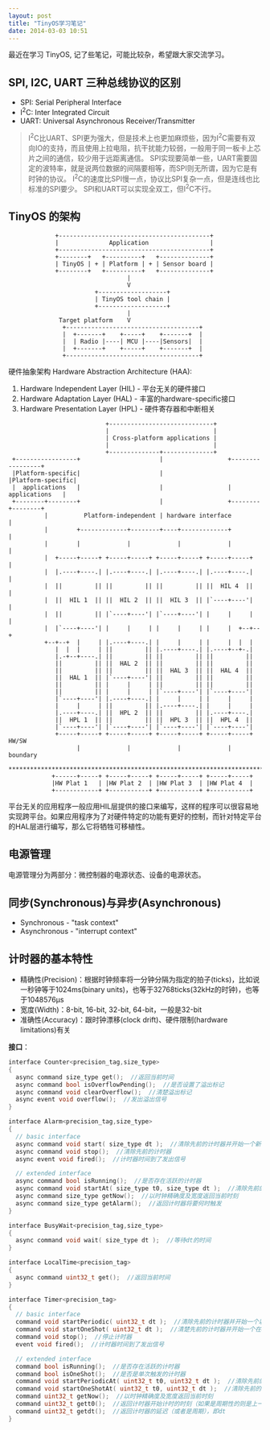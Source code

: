 ```yaml
---
layout: post
title: "TinyOS学习笔记"
date: 2014-03-03 10:51
---
```

最近在学习 TinyOS, 记了些笔记，可能比较杂，希望跟大家交流学习。

## SPI, I2C, UART 三种总线协议的区别

* SPI: Serial Peripheral Interface
* I<sup>2</sup>C: Inter Integrated Circuit
* UART: Universal Asynchronous Receiver/Transmitter

> I<sup>2</sup>C比UART、SPI更为强大，但是技术上也更加麻烦些，因为I<sup>2</sup>C需要有双向IO的支持，而且使用上拉电阻，抗干扰能力较弱，一般用于同一板卡上芯片之间的通信，较少用于远距离通信。
> SPI实现要简单一些，UART需要固定的波特率，就是说两位数据的间隔要相等，而SPI则无所谓，因为它是有时钟的协议。
> I<sup>2</sup>C的速度比SPI慢一点，协议比SPI复杂一点，但是连线也比标准的SPI要少。
> SPI和UART可以实现全双工，但I<sup>2</sup>C不行。

## TinyOS 的架构
```
             +------------------------------------------+
             |              Application                 |
             +------------------------------------------+
             +--------+   +----------+   +--------------+
             | TinyOS | + | Platform | + | Sensor board |
             +--------+   +----------+   +--------------+
                                 |
                                 V
                        +-------------------+
                        | TinyOS tool chain |
                        +-------------------+
                                 |
              Target platform    V
               +-------------------------------------+
               |  +-------+    +-----+    +-------+  |
               |  | Radio |----| MCU |----|Sensors|  |
               |  +-------+    +-----+    +-------+  |
               +-------------------------------------+
```

硬件抽象架构 Hardware Abstraction Architecture (HAA):

1. Hardware Independent Layer (HIL) - 平台无关的硬件接口
2. Hardware Adaptation Layer (HAL) - 丰富的hardware-specific接口
3. Hardware Presentation Layer (HPL) - 硬件寄存器和中断相关

```
                           +-----------------------------+
                           |                             |
                           | Cross-platform applications |
                           |                             |
                           +--------------+--------------+
 +-----------------+                      |                  +-----------------+
 |Platform-specific|                      |                  |Platform-specific|
 |  applications   |                      |                  |  applications   |
 +--------+--------+                      |                  +--------+--------+
          |          Platform-independent | hardware interface        |      
          |        +-------------+--------+----+-------------+        |
          |        |             |             |             |        |
          |  +-----+-----+ +-----+-----+ +-----+-----+ +-----+-----+  |
          |  |.----+----.| |.----+----.| |.----+----.| |.----+----.|  |
          |  ||         || ||         || ||         || ||  HIL 4  ||  |
          |  ||  HIL 1  || ||  HIL 2  || ||  HIL 3  || |`----+----'|  |
          |  ||         || |`----+----'| |`----+----'| |     |     |  |
          |  |`----+----'| |     |     | |     |     | |     |  +--+--+
          +--+--+  |     | |.----+----.| |     |     | |     |  |  |
             |  |  |     | ||         || |.----+----.| |.----+--+-.|
             |.-+--+----.| ||         || ||         || ||         ||
             ||         || ||  HAL 2  || ||         || ||         ||
             ||         || ||         || ||  HAL 3  || ||  HAL 4  ||
             ||  HAL 1  || |`----+----'| ||         || ||         ||
             ||         || |     |     | ||         || ||         ||
             ||         || |     |     | |`----+----'| |`----+----'|
             |`----+----'| |.----+----.| |     |     | |     |     |
             |     |     | ||         || |.----+----.| |     |     |
             |.----+----.| ||  HPL 2  || ||         || |.----+----.|
             ||  HPL 1  || ||         || ||  HPL 3  || ||  HPL 4  ||
             |`----+----'| |`----+----'| |`----+----'| |`----+----'|
             +-----+-----+ +-----+-----+ +-----+-----+ +-----+-----+  HW/SW
                   |             |             |             |          boundary
        ************************************************************************
            +------+-----+ +-----+-----+ +-----+-----+ +-----+-----+
            |HW Plat 1   | |HW Plat 2  | |HW Plat 3  | |HW Plat 4  |
            +------------+ +-----------+ +-----------+ +-----------+
```

平台无关的应用程序一般应用HIL层提供的接口来编写，这样的程序可以很容易地实现跨平台。如果应用程序为了对硬件特定的功能有更好的控制，而针对特定平台的HAL层进行编写，那么它将牺牲可移植性。

## 电源管理
电源管理分为两部分：微控制器的电源状态、设备的电源状态。

## 同步(Synchronous)与异步(Asynchronous)
* Synchronous - "task context"
* Asynchronous - "interrupt context"

## 计时器的基本特性
* 精确性(Precision)：根据时钟频率将一分钟分隔为指定的拍子(ticks)，比如说一秒钟等于1024ms(binary units)，也等于32768ticks(32kHz的时钟)，也等于1048576μs
* 宽度(Width)：8-bit, 16-bit, 32-bit, 64-bit，一般是32-bit
* 准确性(Accuracy)：跟时钟漂移(clock drift)、硬件限制(hardware limitations)有关

**接口**：
```c
interface Counter<precision_tag,size_type>
{
  async command size_type get();  //返回当前时间
  async command bool isOverflowPending();  //是否设置了溢出标记
  async command void clearOverflow();  //清楚溢出标记
  async event void overflow();  //发出溢出信号
}

interface Alarm<precision_tag,size_type>
{
  // basic interface
  async command void start( size_type dt );  //清除先前的计时器并开始一个新的在调用时刻dt时间之后触发的计时器
  async command void stop();  //清除先前的计时器
  async event void fired();  //计时器时间到了发出信号

  // extended interface
  async command bool isRunning();  //是否存在活跃的计时器
  async command void startAt( size_type t0, size_type dt );  //清除先前的计时器并开始一个新的计时器，从调用时刻往前推t0时间开始算起，经过dt时间触发
  async command size_type getNow();  //以时钟精确度及宽度返回当前时刻
  async command size_type getAlarm();  //返回计时器将要何时触发
}

interface BusyWait<precision_tag,size_type>
{
  async command void wait( size_type dt );  //等待dt的时间
}

interface LocalTime<precision_tag>
{
  async command uint32_t get();  //返回当前时间
}

interface Timer<precision_tag>
{
  // basic interface
  command void startPeriodic( uint32_t dt );  //清除先前的计时器并开始一个以dt为周期（自调用时刻开始计算）触发的计时器直到停止
  command void startOneShot( uint32_t dt );  //清楚先前的计时器并开始一个在dt时间之后仅触发一次的计时器
  command void stop();  //停止计时器
  event void fired();  //计时器时间到了发出信号

  // extended interface
  command bool isRunning();  //是否存在活跃的计时器
  command bool isOneShot();  //是否是单次触发的计时器
  command void startPeriodicAt( uint32_t t0, uint32_t dt );  //清除先前的计时器并开始一个新的计时器，从调用时刻往前推t0时间开始算起，经过dt时间周期性触发
  command void startOneShotAt( uint32_t t0, uint32_t dt );  //清除先前的计时器并开始一个新的计时器，从调用时刻往前推t0时间开始算起，经过dt时间单次触发
  command uint32_t getNow();  //以时钟精确度及宽度返回当前时刻
  command uint32_t gett0();  //返回计时器开始计时的时刻（如果是周期性的则是上一次触发的时刻），即t0
  command uint32_t getdt();  //返回计时器的延迟（或者是周期），即dt
}
```
